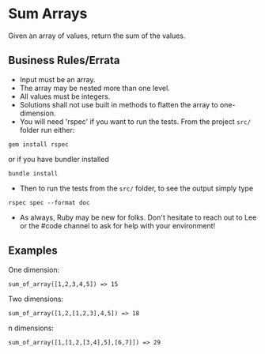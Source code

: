 # Sum Arrays

Given an array of values, return the sum of the values.

## Business Rules/Errata

- Input must be an array.
- The array may be nested more than one level.
- All values must be integers.
- Solutions shall not use built in methods to flatten the array to one-dimension.
- You will need 'rspec' if you want to run the tests. From the project `src/` folder run either:
```
gem install rspec
```

or if you have bundler installed

```
bundle install
```

- Then to run the tests from the `src/` folder, to see the output simply type 
```
rspec spec --format doc
``` 

- As always, Ruby may be new for folks. Don't hesitate to reach out to Lee or the #code channel to ask for help with your environment!

## Examples

One dimension:
```
sum_of_array([1,2,3,4,5]) => 15
```

Two dimensions:
```
sum_of_array([1,2,[1,2,3],4,5]) => 18
```

n dimensions: 

```
sum_of_array([1,[1,2,[3,4],5],[6,7]]) => 29
```
